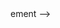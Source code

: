 <!-- <!-- Write api functionality for a Bootcamper API
GET /
POST /
GET /:id
PATCH /:id
DELETE /:id
Create and Deploy with serverless (like this morning)
Bonus: Investigate how you could write tests for your endpoints, and try to impl -->ement -->
